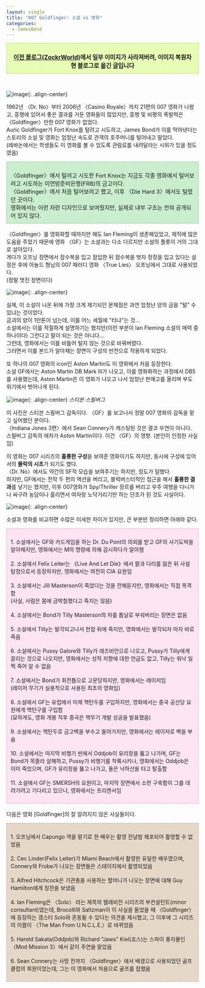 ```yaml
---
layout: single
title: "007 Goldfinger꞉ 소설 vs 영화"
categories:
  - JamesBond
---
```


<div style="border-style: dashed; border-width: 1px; border-color: #9fd331; background-color: #e7fdb5; padding: 10px;"><p style="text-align: center; margin-bottom: 0;"><span style="font-size: 1.1em;"><b><a href="https://zockr.tistory.com/74" target="_blank">이전 블로그(ZockrWorld)</a>에서 일부 이미지가 사라져버려, 이미지 복원차 현 블로그로 옮긴 글입니다</b></span></p></div><p><br /></p>

![image](</images/2024-07-25a/Goldfingers64.jpg>){: .align-center}

1962년 〈Dr. No〉부터 2006년 〈Casino Royale〉까지 21편의 007 영화가 나왔고, 흥행에 있어서 좋은 결과를 거둔 영화들이 많았지만, 흥행 및 비평의 폭발력은 〈Goldfinger〉만한 007 영화가 없었다.  
Auric Goldfinger가 Fort Knox를 털려고 시도하고, James Bond가 이를 막아낸다는 스토리의 소설 및 영화는 엄청난 속도로 관객의 호주머니를 털어내고 말았다.  
(레바논에서는 학생들도 이 영화를 볼 수 있도록 관람료를 내려달라는 시위가 있을 정도였음)

<div style="background-color: #CAEECE; padding: 10px; border: 1px dashed #80B888; margin-bottom: 1.2em;"><p style="text-align: left; margin-bottom: 0;"><span style="font-size: 1.05em;">
〈Goldfinger〉에서 털려고 시도한 Fort Knox는 지금도 각종 영화에서 털어보려고 시도하는 미연방준비은행(FRB)의 금고이다.<br/>
〈Goldfinger〉에서 처음 털어보려고 했고, 이후 〈Die Hard 3〉에서도 털렸던 곳이다.<br/>
영화에서는 이런 저런 디자인으로 보여줬지만, 실제로 내부 구조는 전혀 공개되어 있지 않다.
</span></p></div>

〈Goldfinger〉를 영화화할 때까지만 해도 Ian Fleming이 생존해있었고, 제작에 많은 도움을 주었기 때문에 영화 〈GF〉는 소설과는 다소 다르지만 소설의 플롯이 거의 그대로 살아있다.  
게다가 오프닝 장면에서 잠수복을 입고 잠입한 뒤 잠수복을 벗자 정장을 입고 있다는 설정은 후에 아놀드 형님의 007 패러디 영화 〈True Lies〉 오프닝에서 그대로 사용되었다.  
(정말 멋진 장면이다)

![image](</images/2024-07-25a/TrueLiess64.jpg>){: .align-center}

실제, 이 소설이 나온 뒤에 가장 크게 제기되던 문제점은 과연 엄청난 양의 금을 "털" 수 있냐는 것이었다.  
금괴의 양이 1만톤이 넘는데, 이를 어느 세월에 "터냐"는 것…  
소설에서는 이를 적절하게 설명하기는 했지만(이런 부분이 Ian Fleming 소설의 매력 중 하나이다) 그런다고 말이 되는 것은 아니다…  
그런데, 영화에서는 이를 비틀어 털지 않는 것으로 바꿔버렸다.  
그러면서 이를 본드가 알아채는 장면이 구성의 반전으로 작용하게 되었다.

또 하나의 007 영화의 icon인 Aston Martin도 이 영화에서 처음 등장한다.  
소설 GF에서는 Aston Martin DB Mark Ⅲ가 나오고, 이를 영화화하는 과정에서 DB5를 사용했는데, Aston Martin은 이 영화가 나오고 나서 엄청난 판매고를 올리며 부도 위기에서 벗어나게 된다.

![image](</images/2024-07-25a/spielberg-topaz-faceai-enhance-2xs64.jpg>){: .align-center}
*스티븐 스필버그*

이 사진은 스티븐 스필버그 감독이다. 〈GF〉를 보고나서 정말 007 영화의 감독을 맡고 싶어했던 분이다.  
〈Indiana Jones 3편〉에서 Sean Connery가 캐스팅된 것은 결코 우연이 아니다.  
스필버그 감독의 애차가 Aston Martin이다. 이건 〈GF〉의 영향. (본인이 인정한 사실임)

이 영화는 007 시리즈의 **훌륭한 구성**을 보여준 영화이기도 하지만, 동시에 구성에 있어서의 **몰락의 시초**가 되기도 했다.  
〈Dr. No〉에서도 약간의 SF적 모습을 보여주기는 하지만, 정도가 덜했다.  
하지만, GF에서는 전작 두 편의 액션을 버리고, 블럭버스터적인 접근을 해서 **훌륭한 결과**를 낳기는 했지만, 이후 007영화가 Spy/Thriller 장르를 버리고 우주 여행을 다니거나 싸구려 농담이나 흘리면서 여자랑 노닥거리기만 하는 단초가 된 것도 사실이다.

![image](</images/2024-07-25a/goldfingerposters64.jpg>){: .align-center}

소설과 영화를 비교하면 수많은 미세한 차이가 있지만, 큰 부분만 정리하면 아래와 같다.


<div style="background-color: #FFE4F4; padding: 10px; border: 1px dashed #E38FBC; margin-bottom: 1.2em;"><p style="text-align: center; margin-bottom: 0;"><span style="font-size: 1.05em;">
<div markdown="1">
1. 소설에서는 GF와 카드게임을 하는 Dr. Du Pont의 의뢰를 받고 GF의 사기도박을 알아채지만, 영화에서는 M의 명령에 의해 감시하다가 알아챔<br/><br/>
2. 소설에서 Felix Leiter는 《Live And Let Die》에서 팔과 다리를 잃은 뒤 사설탐정으로서 등장하지만, 영화에서는 여전히 CIA 요원임<br/><br/>
3. 소설에서는 Jill Masterson이 죽었다는 것을 전해듣지만, 영화에서는 직접 목격함<br/>(사실, 사람은 몸에 금박칠했다고 죽지는 않음)<br/><br/>
4. 소설에서는 Bond가 Tilly Masterson의 차를 톱날로 부숴버리는 장면은 없음<br/><br/>
5. 소설에서 Tilly는 발각되고나서 한참 뒤에 죽지만, 영화에서는 발각되자 마자 바로 죽음<br/><br/>
6. 소설에서는 Pussy Galore와 Tilly가 레즈비언으로 나오고, Pussy가 Tilly에게 끌리는 것으로 나오지만, 영화에서는 성적 지향에 대한 언급도 없고, Tilly는 워낙 일찍 죽어 알 수 없음<br/><br/>
7. 소설에서는 Bond가 회전톱으로 고문당하지만, 영화에서는 레이저임<br/>(레이저 무기가 실용적으로 사용된 최초의 영화임)<br/><br/>
8. 소설에서 GF는 유럽에서 미제 핵탄두를 구입하지만, 영화에서는 중국 공산당 요원에게 핵탄구를 구입함<br/>(묘하게도, 영화 개봉 직후 중국은 핵무기 개발 성공을 발표했음)<br/><br/>
9. 소설에서는 핵탄두로 금고벽을 부수고 들어가지만, 영화에서는 레이저로 벽을 부숨<br/><br/>
10. 소설에서는 마지막 비행기 씬에서 Oddjob이 유리창을 뚫고 나가며, GF는 Bond가 목졸라 살해하고, Pussy가 비행기를 착륙시키나, 영화에서는 Oddjob은 이미 죽었으며, GF가 유리창을 뚫고 나가고, 둘은 낙하산을 타고 탈출함<br/><br/>
11. 소설에서 GF는 SMERSH의 요원이고, 마지막 장면에서 소련 구축함이 그를 데려가려고 기다리고 있으나, 영화에서는 프리랜서임
</div>
</span></p></div>

다음은 영화 [Goldfinger]의 잘 알려지지 않은 사실들이다.


<div style="background-color: #E6D8C9; padding: 10px; border: 1px dashed #B4997E; margin-bottom: 1.2em;"><p style="text-align: center; margin-bottom: 0;"><span style="font-size: 1.05em;">
<div markdown="1">
1. 오프닝에서 Capungo 역을 맡기로 한 배우는 촬영 전날밤 체포되어 촬영할 수 없었음<br/><br/>
2. Cec Linder(Felix Leiter)가 Miami Beach에서 촬영한 유일한 배우였으며, Connery와 Frobe가 나오는 장면들은 스테이지에서 촬영되었음<br/><br/>
3. Alfred Hitchcock은 기관총을 사용하는 할머니가 나오는 장면에 대해 Guy Hamilton에게 칭찬을 보냈음<br/><br/>
4. Ian Fleming은 〈Solo〉 라는 제목의 텔레비전 시리즈의 부컨설턴트(minor consultant)였는데, Brocolli와 Saltzman이 이 사실을 들었을 때 〈Goldfinger〉에 등장하는 갱스터 Solo와 혼동될 수 있다는 의견을 제시했고, 그 이후에 그 시리즈의 이름이 〈The Man From U.N.C.L.E.〉로 바뀌었음<br/><br/>
5. Harold Sakata(Oddjob)와 Richard “Jaws” Kiel(죠스)는 스파이 풍자물인 〈Mod Mission 3〉에서 같이 주연을 맡았음<br/><br/>
6. Sean Connery는 사망 전까지 〈Goldfinger〉에서 배경으로 사용되었던 골프 클럽의 회원이었는데, 그는 이 영화에서 처음으로 골프를 접했음
</div>
</span></p></div>
